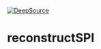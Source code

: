 [![DeepSource](https://deepsource.io/gh/compSPI/reconstructSPI.svg/?label=active+issues&show_trend=true&token=RePn5axxSynj_ZyyJzu7eIAz)](https://deepsource.io/gh/compSPI/reconstructSPI/?ref=repository-badge)

# reconstructSPI
